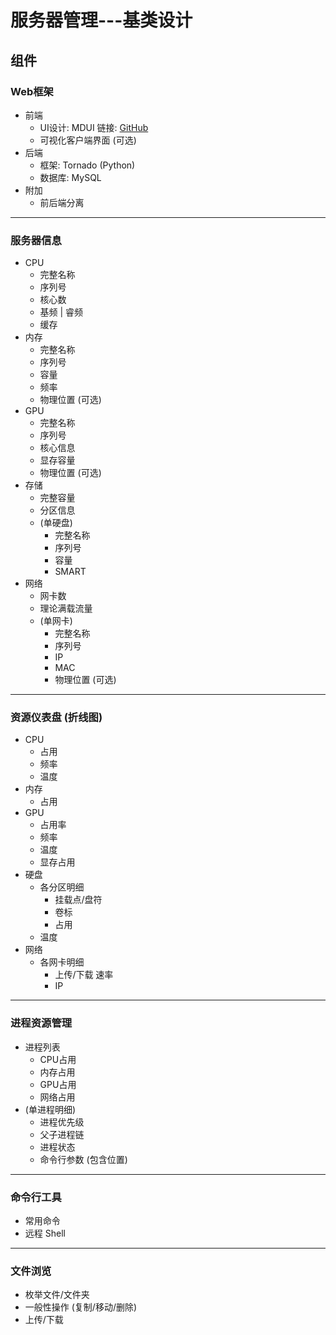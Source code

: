 # 服务器管理---基类设计

## 组件

### Web框架
- 前端
  - UI设计: MDUI 链接: [GitHub](https://github.com/zdhxiong/mdui)
  - 可视化客户端界面 (可选)
- 后端
  - 框架: Tornado (Python)
  - 数据库: MySQL
- 附加
  - 前后端分离

---

### 服务器信息
- CPU
  - 完整名称
  - 序列号
  - 核心数
  - 基频 | 睿频
  - 缓存
- 内存
  - 完整名称
  - 序列号
  - 容量
  - 频率
  - 物理位置 (可选)
- GPU
  - 完整名称
  - 序列号
  - 核心信息
  - 显存容量
  - 物理位置 (可选)
- 存储
  - 完整容量
  - 分区信息
  - (单硬盘)
    - 完整名称
    - 序列号
    - 容量
    - SMART
- 网络
  - 网卡数
  - 理论满载流量
  - (单网卡)
    - 完整名称
    - 序列号
    - IP
    - MAC
    - 物理位置 (可选)

---

### 资源仪表盘 (折线图)
- CPU
  - 占用
  - 频率
  - 温度
- 内存
  - 占用
- GPU
  - 占用率
  - 频率
  - 温度
  - 显存占用
- 硬盘
  - 各分区明细
    - 挂载点/盘符
    - 卷标
    - 占用
  - 温度
- 网络
  - 各网卡明细
    - 上传/下载 速率
    - IP

---

### 进程资源管理
- 进程列表
  - CPU占用
  - 内存占用
  - GPU占用
  - 网络占用
- (单进程明细)
  - 进程优先级
  - 父子进程链
  - 进程状态
  - 命令行参数 (包含位置)

---

### 命令行工具
- 常用命令
- 远程 Shell

---

### 文件浏览
- 枚举文件/文件夹
- 一般性操作 (复制/移动/删除)
- 上传/下载
